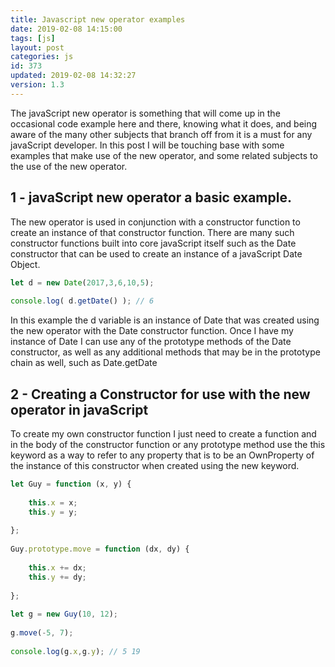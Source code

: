 ```yaml
---
title: Javascript new operator examples
date: 2019-02-08 14:15:00
tags: [js]
layout: post
categories: js
id: 373
updated: 2019-02-08 14:32:27
version: 1.3
---
```


The javaScript new operator is something that will come up in the occasional code example here and there, knowing what it does, and being aware of the many other subjects that branch off from it is a must for any javaScript developer. In this post I will be touching base with some examples that make use of the new operator, and some related subjects to the use of the new operator.

<!-- more -->

## 1 - javaScript new operator a basic example.

The new operator is used in conjunction with a constructor function to create an instance of that constructor function. There are many such constructor functions built into core javaScript itself such as the Date constructor that can be used to create an instance of a javaScript Date Object.

```js
let d = new Date(2017,3,6,10,5);
 
console.log( d.getDate() ); // 6
```

In this example the d variable is an instance of Date that was created using the new operator with the Date constructor function. Once I have my instance of Date I can use any of the prototype methods of the Date constructor, as well as any additional methods that may be in the prototype chain as well, such as Date.getDate

## 2 - Creating a Constructor for use with the new operator in javaScript

To create my own constructor function I just need to create a function and in the body of the constructor function or any prototype method use the this keyword as a way to refer to any property that is to be an OwnProperty of the instance of this constructor when created using the new keyword.

```js
let Guy = function (x, y) {
 
    this.x = x;
    this.y = y;
 
};
 
Guy.prototype.move = function (dx, dy) {
 
    this.x += dx;
    this.y += dy;
 
};
 
let g = new Guy(10, 12);
 
g.move(-5, 7);
 
console.log(g.x,g.y); // 5 19
```